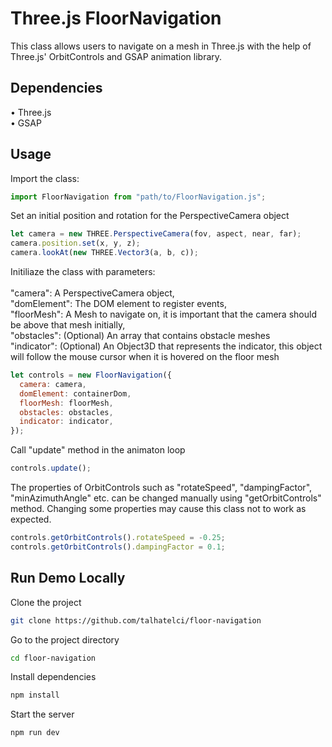 # Three.js FloorNavigation

This class allows users to navigate on a mesh in Three.js with the help of Three.js' OrbitControls and GSAP animation library.

## Dependencies

• Three.js\
• GSAP

## Usage

Import the class:

```javascript
import FloorNavigation from "path/to/FloorNavigation.js";
```

Set an initial position and rotation for the PerspectiveCamera object

```javascript
let camera = new THREE.PerspectiveCamera(fov, aspect, near, far);
camera.position.set(x, y, z);
camera.lookAt(new THREE.Vector3(a, b, c));
```

Initiliaze the class with parameters:\
\
"camera": A PerspectiveCamera object,\
"domElement": The DOM element to register events,\
"floorMesh": A Mesh to navigate on, it is important that the camera should be above that mesh initially,\
"obstacles": (Optional) An array that contains obstacle meshes\
"indicator": (Optional) An Object3D that represents the indicator, this object will follow the mouse cursor when it is hovered on the floor mesh

```javascript
let controls = new FloorNavigation({
  camera: camera,
  domElement: containerDom,
  floorMesh: floorMesh,
  obstacles: obstacles,
  indicator: indicator,
});
```

Call "update" method in the animaton loop

```javascript
controls.update();
```

The properties of OrbitControls such as "rotateSpeed", "dampingFactor", "minAzimuthAngle" etc. can be changed manually using "getOrbitControls" method. Changing some properties may cause this class not to work as expected.

```javascript
controls.getOrbitControls().rotateSpeed = -0.25;
controls.getOrbitControls().dampingFactor = 0.1;
```

## Run Demo Locally

Clone the project

```bash
git clone https://github.com/talhatelci/floor-navigation
```

Go to the project directory

```bash
cd floor-navigation
```

Install dependencies

```bash
npm install
```

Start the server

```bash
npm run dev
```
